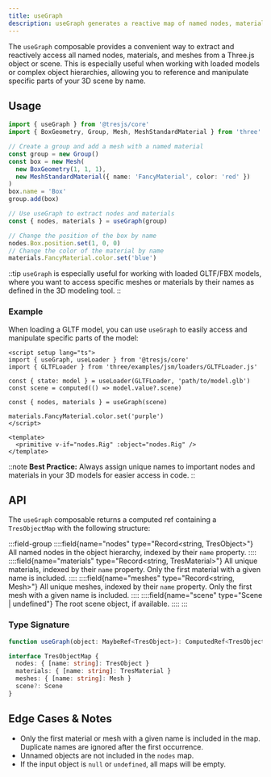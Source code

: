 ```yaml
---
title: useGraph
description: useGraph generates a reactive map of named nodes, materials, and meshes from a Three.js object hierarchy.
---
```


The `useGraph` composable provides a convenient way to extract and reactively access all named nodes, materials, and meshes from a Three.js object or scene. This is especially useful when working with loaded models or complex object hierarchies, allowing you to reference and manipulate specific parts of your 3D scene by name.

## Usage

```ts
import { useGraph } from '@tresjs/core'
import { BoxGeometry, Group, Mesh, MeshStandardMaterial } from 'three'

// Create a group and add a mesh with a named material
const group = new Group()
const box = new Mesh(
  new BoxGeometry(1, 1, 1),
  new MeshStandardMaterial({ name: 'FancyMaterial', color: 'red' })
)
box.name = 'Box'
group.add(box)

// Use useGraph to extract nodes and materials
const { nodes, materials } = useGraph(group)

// Change the position of the box by name
nodes.Box.position.set(1, 0, 0)
// Change the color of the material by name
materials.FancyMaterial.color.set('blue')
```

::tip
`useGraph` is especially useful for working with loaded GLTF/FBX models, where you want to access specific meshes or materials by their names as defined in the 3D modeling tool.
::

### Example

When loading a GLTF model, you can use `useGraph` to easily access and manipulate specific parts of the model:

```vue [Model.vue]
<script setup lang="ts">
import { useGraph, useLoader } from '@tresjs/core'
import { GLTFLoader } from 'three/examples/jsm/loaders/GLTFLoader.js'

const { state: model } = useLoader(GLTFLoader, 'path/to/model.glb')
const scene = computed(() => model.value?.scene)

const { nodes, materials } = useGraph(scene)

materials.FancyMaterial.color.set('purple')
</script>

<template>
  <primitive v-if="nodes.Rig" :object="nodes.Rig" />
</template>
```

::note
**Best Practice:** Always assign unique names to important nodes and materials in your 3D models for easier access in code.
::

## API

The `useGraph` composable returns a computed ref containing a `TresObjectMap` with the following structure:

:::field-group
  ::::field{name="nodes" type="Record<string, TresObject>"}
  All named nodes in the object hierarchy, indexed by their `name` property.
  ::::
  ::::field{name="materials" type="Record<string, TresMaterial>"}
  All unique materials, indexed by their `name` property. Only the first material with a given name is included.
  ::::
  ::::field{name="meshes" type="Record<string, Mesh>"}
  All unique meshes, indexed by their `name` property. Only the first mesh with a given name is included.
  ::::
  ::::field{name="scene" type="Scene | undefined"}
  The root scene object, if available.
  ::::
:::

### Type Signature

```ts [Signature]
function useGraph(object: MaybeRef<TresObject>): ComputedRef<TresObjectMap>

interface TresObjectMap {
  nodes: { [name: string]: TresObject }
  materials: { [name: string]: TresMaterial }
  meshes: { [name: string]: Mesh }
  scene?: Scene
}
```

## Edge Cases & Notes

- Only the first material or mesh with a given name is included in the map. Duplicate names are ignored after the first occurrence.
- Unnamed objects are not included in the `nodes` map.
- If the input object is `null` or `undefined`, all maps will be empty.
